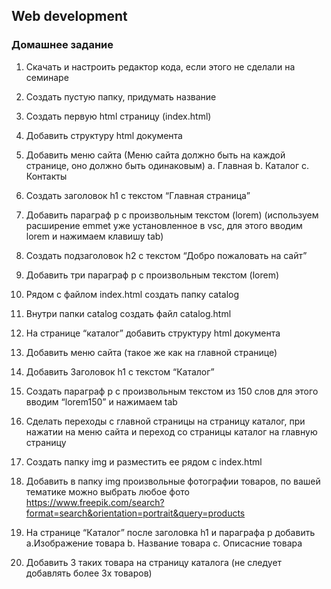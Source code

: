 ## Web development

### Домашнее задание
1.	Скачать и настроить редактор кода, если этого не сделали на семинаре

2.	Создать пустую папку, придумать название

3.	Создать первую html страницу (index.html)

4.	Добавить структуру html документа

5.	Добавить меню сайта (Меню сайта должно быть на каждой странице, оно должно быть одинаковым)
  a. Главная 
  b. Каталог
  c. Контакты

6.	Создать заголовок h1 с текстом “Главная страница”

7.	Добавить параграф p с произвольным текстом (lorem) (используем расширение emmet уже установленное в vsc, для этого вводим lorem и нажимаем клавишу tab)

8.	Создать подзаголовок h2 с текстом “Добро пожаловать на сайт”

9.	Добавить три параграф p с произвольным текстом (lorem)

10.	Рядом с файлом index.html создать папку catalog

11.	Внутри папки catalog создать файл catalog.html 

12.	На странице “каталог” добавить структуру html документа

13.	Добавить меню сайта (такое же как на главной странице)

14.	Добавить Заголовок h1 с текстом “Каталог”

15.	Создать параграф p с произвольным текстом из 150 слов для этого вводим “lorem150” и нажимаем tab

16.	Сделать переходы с главной страницы на страницу каталог, при нажатии на меню сайта и переход со страницы каталог на главную страницу

17.	Создать папку img и разместить ее рядом с index.html

18.	Добавить в папку img произвольные фотографии товаров, по вашей тематике можно выбрать любое фото https://www.freepik.com/search?format=search&orientation=portrait&query=products  

19.	На странице “Каталог” после заголовка h1 и параграфа p добавить 
    a.Изображение товара
  b. Название товара
  c. Описасние товара

20.	Добавить 3 таких товара на страницу каталога (не следует добавлять более 3х товаров)
